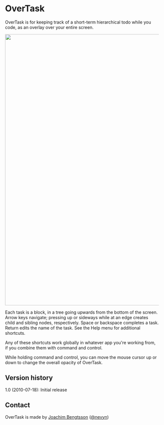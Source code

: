 OverTask
================

OverTask is for keeping track of a short-term hierarchical todo while you code, as an overlay over your entire screen.

<a href="http://dl.dropbox.com/u/6775/OverTask1.0.jpeg"><img src="http://dl.dropbox.com/u/6775/OverTask1.0.jpeg" width="885" border="none"/></a>

Each task is a block, in a tree going upwards from the bottom of the screen. Arrow keys navigate; pressing up or sideways while at an edge creates child and sibling nodes, respectively. Space or backspace completes a task. Return edits the name of the task. See the Help menu for additional shortcuts.

Any of these shortcuts work globally in whatever app you're working from, if you combine them with command and control.

While holding command and control, you can move the mouse cursor up or down to change the overall opacity of OverTask.

Version history
-----------------
1.0 (2010-07-18): Initial release

Contact
-----------------
OverTask is made by <a href="mailto:joachimb@gmail.com">Joachim Bengtsson</a> (<a href="http://twitter.com/nevyn">@nevyn</a>)